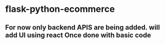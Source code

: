 # flask-python-ecommerce
## For now only backend APIS are being added. will add UI using react Once done with basic code
